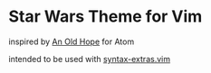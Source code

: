 # Star Wars Theme for Vim
inspired by [An Old Hope](https://atom.io/themes/an-old-hope-syntax) for Atom

intended to be used with [syntax-extras.vim](https://github.com/enthudave/syntax-extras.vim)
